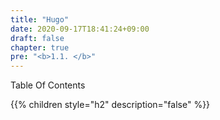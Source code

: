 ```yaml
---
title: "Hugo"
date: 2020-09-17T18:41:24+09:00
draft: false
chapter: true
pre: "<b>1.1. </b>"
---
```


Table Of Contents

{{% children style="h2" description="false" %}} 
